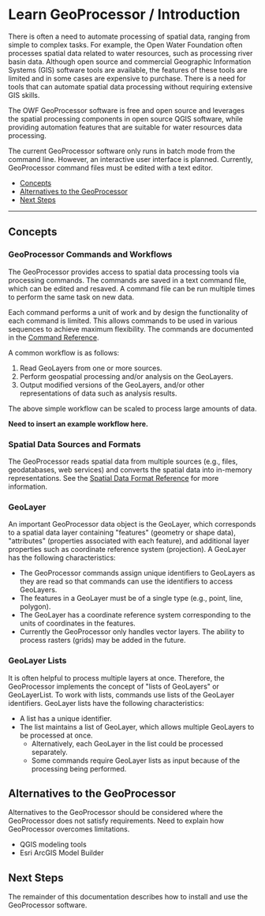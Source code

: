 # Learn GeoProcessor / Introduction #

There is often a need to automate processing of spatial data, ranging from simple to complex tasks.
For example, the Open Water Foundation often processes spatial data related to water resources,
such as processing river basin data.
Although open source and commercial Geographic Information Systems (GIS) software tools are available,
the features of these tools are limited and in some cases are expensive to purchase.
There is a need for tools that can automate spatial data processing without requiring extensive GIS skills.

The OWF GeoProcessor software is free and open source and leverages the spatial processing components
in open source QGIS software, while providing automation features that are suitable for
water resources data processing.

The current GeoProcessor software only runs in batch mode from the command line.
However, an interactive user interface is planned.
Currently, GeoProcessor command files must be edited with a text editor.

* [Concepts](#concepts)
* [Alternatives to the GeoProcessor](#alternatives-to-the-geoprocessor)
* [Next Steps](#next-steps)

--------------

## Concepts ##

### GeoProcessor Commands and Workflows ###

The GeoProcessor provides access to spatial data processing tools via processing commands.
The commands are saved in a text command file, which can be edited and resaved.
A command file can be run multiple times to perform the same task on new data.

Each command performs a unit of work and by design the functionality of each command is limited.
This allows commands to be used in various sequences to achieve maximum flexibility.
The commands are documented in the [Command Reference](command-ref/overview).

A common workflow is as follows:

1. Read GeoLayers from one or more sources.
2. Perform geospatial processing and/or analysis on the GeoLayers.
3. Output modified versions of the GeoLayers, and/or other representations of data such as analysis results.

The above simple workflow can be scaled to process large amounts of data.

**Need to insert an example workflow here.**

### Spatial Data Sources and Formats ###

The GeoProcessor reads spatial data from multiple sources (e.g., files, geodatabases, web services) and
converts the spatial data into in-memory representations.
See the [Spatial Data Format Reference](spatial-format-ref/overview) for more information.

### GeoLayer ###

An important GeoProcessor data object is the GeoLayer, which corresponds to a spatial data layer containing
"features" (geometry or shape data), "attributes" (properties associated with each feature), and
additional layer properties such as coordinate reference system (projection).
A GeoLayer has the following characteristics:

* The GeoProcessor commands assign unique identifiers to GeoLayers as they are read so that
commands can use the identifiers to access GeoLayers.
* The features in a GeoLayer must be of a single type (e.g., point, line, polygon).
* The GeoLayer has a coordinate reference system corresponding to the units of coordinates
in the features.
* Currently the GeoProcessor only handles vector layers.
The ability to process rasters (grids) may be added in the future.

### GeoLayer Lists ###

It is often helpful to process multiple layers at once.
Therefore, the GeoProcessor implements the concept of "lists of GeoLayers" or GeoLayerList.
To work with lists, commands use lists of the GeoLayer identifiers.
GeoLayer lists have the following characteristics:

* A list has a unique identifier.
* The list maintains a list of GeoLayer, which allows multiple GeoLayers to be processed at once.
	+ Alternatively, each GeoLayer in the list could be processed separately.
	+ Some commands require GeoLayer lists as input because of the processing being performed.

## Alternatives to the GeoProcessor ##

Alternatives to the GeoProcessor should be considered where the GeoProcessor does not satisfy requirements.
Need to explain how GeoProcessor overcomes limitations.

* QGIS modeling tools
* Esri ArcGIS Model Builder

## Next Steps

The remainder of this documentation describes how to install and use the GeoProcessor software.
